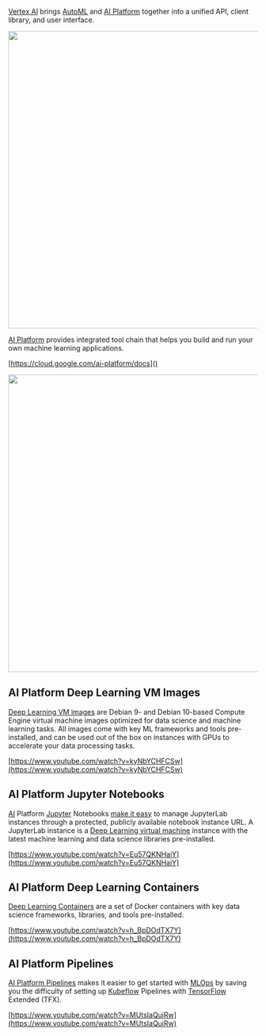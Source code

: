 
[Vertex AI]( https://cloud.google.com/vertex-ai/docs/start/introduction-unified-platform ) brings [AutoML](AutoML) and [AI Platform](https://cloud.google.com/ai-platform/docs) together into a unified API, client library, and user interface. 

<img src="https://cloud.google.com/ai-platform/images/ml-workflow.svg" width="600">

[AI Platform](https://cloud.google.com/ai-platform/docs) provides integrated tool chain  that helps you build and run your own machine learning applications.

[https://cloud.google.com/ai-platform/docs]()

<img src="https://miro.medium.com/max/1575/1*eF7n2JCVmwb1mRD49UMaYg.png" width="600">

## AI Platform Deep Learning VM Images

[Deep Learning VM images]( https://cloud.google.com/ai-platform/deep-learning-vm/docs ) are Debian 9- and Debian 10-based Compute Engine virtual machine images optimized for data science and machine learning tasks. All images come with key ML frameworks and tools pre-installed, and can be used out of the box on instances with GPUs to accelerate your data processing tasks.



[https://www.youtube.com/watch?v=kyNbYCHFCSw](https://www.youtube.com/watch?v=kyNbYCHFCSw)


## AI Platform Jupyter Notebooks

[AI](AI) Platform [Jupyter](Jupyter) Notebooks [make it easy]( https://cloud.google.com/ai-platform/notebooks/docs  ) to manage JupyterLab instances through a protected, publicly available notebook instance URL. A JupyterLab instance is a [Deep Learning virtual machine](https://cloud.google.com/ai-platform/deep-learning-vm/docs) instance with the latest machine learning and data science libraries pre-installed.



[https://www.youtube.com/watch?v=Eu57QKNHaiY](https://www.youtube.com/watch?v=Eu57QKNHaiY)


## AI Platform Deep Learning Containers


[Deep Learning Containers]( https://cloud.google.com/ai-platform/deep-learning-containers/docs ) are a set of Docker containers with key data science frameworks, libraries, and tools pre-installed.



[https://www.youtube.com/watch?v=h_BpDOdTX7Y](https://www.youtube.com/watch?v=h_BpDOdTX7Y)


## AI Platform Pipelines

[AI Platform Pipelines](https://cloud.google.com/ai-platform/pipelines/docs)  makes it easier to get started with [MLOps](MLOps) by saving you the difficulty of setting up [Kubeflow](Kubeflow) Pipelines with [TensorFlow](Tensorflow) Extended (TFX). 




[https://www.youtube.com/watch?v=MUtsIaQuiRw](https://www.youtube.com/watch?v=MUtsIaQuiRw)
